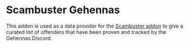 # Scambuster Gehennas
This addon is used as a data provider for the [Scambuster addon](https://github.com/hypernormalisation/Scambuster) to give a curated list of offenders that have been proven and tracked by the Gehennas Discord.
